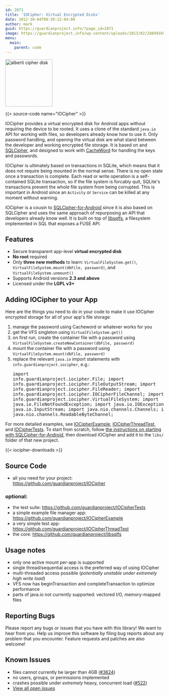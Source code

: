 ```yaml
---
id: 2871
title: 'IOCipher: Virtual Encrypted Disks'
date: 2012-10-04T00:39:12-04:00
author: mark
guid: https://guardianproject.info/?page_id=2871
image: https://guardianproject.info/wp-content/uploads/2013/02/288491653_a9b6251477.jpg
menu:
  main:
    parent: code
---
```

<img class="alignleft size-thumbnail wp-image-3079" alt="alberti cipher disk" src="https://guardianproject.info/wp-content/uploads/2012/10/alberti_cipher_disk-150x150.jpg" width="150" height="150" srcset="https://guardianproject.info/wp-content/uploads/2012/10/alberti_cipher_disk-150x150.jpg 150w, https://guardianproject.info/wp-content/uploads/2012/10/alberti_cipher_disk.jpg 245w" sizes="(max-width: 150px) 100vw, 150px" />

{{< source-code name="IOCipher" >}}

IOCipher provides a virtual encrypted disk for Android apps without requiring the device to be rooted. It uses a clone of the standard `java.io` API for working with files, so developers already know how to use it. Only password handling, and opening the virtual disk are what stand between the developer and working encrypted file storage. It is based on and <a href="https://www.zetetic.net/sqlcipher/" target="_blank">SQLCipher</a>, and designed to work with <a href="/code/cacheword" target="_blank">CacheWord</a> for handling the keys and passwords.

IOCipher is ultimately based on transactions in SQLite, which means that it does not require being mounted in the normal sense. There is no open state once a transaction is complete. Each read or write operation is a self-contained SQLite transaction, so if the file system is forcably quit, SQLite's transactions prevent the whole file system from being corrupted. This is important in Android since an `Activity` or `Service` can be killed at any moment without warning.

IOCipher is a cousin to <a href="https://www.zetetic.net/sqlcipher/sqlcipher-for-android/" target="_blank">SQLCipher-for-Android</a> since it is also based on SQLCipher and uses the same approach of repurposing an API that developers already know well. It is built on top of <a title="libsqlfs git repo" href="https://github.com/guardianproject/libsqlfs" target="_blank">libsqlfs</a>, a filesystem implemented in SQL that exposes a FUSE API.

## Features

  * Secure transparent app-level **virtual encrypted disk**
  * **No root** required
  * Only **three new methods** to learn: `VirtualFileSystem.get()`, `VirtualFileSystem.mount(dbFile, password)`, and `VirtualFileSystem.unmount()`
  * Supports Android versions **2.3 and above**
  * Licensed under the **LGPL v3+**


## Adding IOCipher to your App

Here are the things you need to do in your code to make it use IOCipher encrypted storage for all of your app's file storage:

  1. manage the password using Cacheword or whatever works for you
  2. get the VFS singleton using `VirtualFileSystem.get()`
  3. on first run, create the container file with a password using `VirtualFileSystem.createNewContainer(dbFile, password)`
  4. mount the container file with a password using `VirtualFileSystem.mount(dbFile, password)`
  5. replace the relevant `java.io` import statements with `info.guardianproject.iocipher`, e.g.: 
    <pre>import info.guardianproject.iocipher.File;
import info.guardianproject.iocipher.FileOutputStream;
import info.guardianproject.iocipher.FileReader;
import info.guardianproject.iocipher.IOCipherFileChannel;
import info.guardianproject.iocipher.VirtualFileSystem;
import java.io.FileNotFoundException;
import java.io.IOException;
import java.io.InputStream;
import java.nio.channels.Channels;
import java.nio.channels.ReadableByteChannel;
</pre>

For more detailed examples, see <a href="https://github.com/guardianproject/IOCipherExample" target="_blank">IOCipherExample</a>, <a href="https://github.com/guardianproject/IOCipherThreadTest" target="_blank">IOCipherThreadTest</a>, and <a href="https://github.com/guardianproject/IOCipherTests" target="_blank">IOCipherTests</a>. To start from scratch, follow <a href="https://www.zetetic.net/sqlcipher/sqlcipher-for-android/" title="SQLCipher for Android Application Integration" target="_blank">the instructions on starting with SQLCipher-for-Android</a>, then download IOCipher and add it to the `libs/` folder of that new project.

{{< iocipher-downloads >}}


## Source Code

  * all you need for your project: <https://github.com/guardianproject/IOCipher>

### optional:

  * the test suite: <https://github.com/guardianproject/IOCipherTests>
  * a simple example file manager app: <https://github.com/guardianproject/IOCipherExample>
  * a very simple test app: <https://github.com/guardianproject/IOCipherThreadTest>
  * the core: <https://github.com/guardianproject/libsqlfs>

## Usage notes

  * only one active mount per-app is supported
  * single thread/sequential access is the preferred way of using IOCipher
  * multi-threaded access possible (_potentially unstable under extremely high write load_)
  * VFS now has beginTransaction and completeTransaction to optimize performance
  * parts of java.io not currently supported: vectored I/O, memory-mapped files


## Reporting Bugs

Please report any bugs or issues that you have with this library! We want to hear from you. Help us improve this software by filing bug reports about any problem that you encounter. Feature requests and patches are also welcome!


## Known Issues

  * files cannot currently be larger than 4GB (<a href="https://dev.guardianproject.info/issues/3624" target="_blank">#3624</a>)
  * no users, groups, or permissions implemented
  * crashes possible under _extremely_ heavy, concurrent load (<a href="https://dev.guardianproject.info/issues/522" target="_blank">#522</a>)
  * <a title="existing IOCipher issues" href="https://dev.guardianproject.info/projects/iocipher/issues" target="_blank">View all open issues</a>